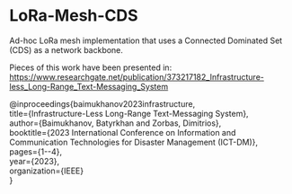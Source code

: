# LoRa-Mesh-CDS

Ad-hoc LoRa mesh implementation that uses a Connected Dominated Set (CDS) as a network backbone.

Pieces of this work have been presented in:<br>
https://www.researchgate.net/publication/373217182_Infrastructure-less_Long-Range_Text-Messaging_System

@inproceedings{baimukhanov2023infrastructure,<br>
  title={Infrastructure-Less Long-Range Text-Messaging System},<br>
  author={Baimukhanov, Batyrkhan and Zorbas, Dimitrios},<br>
  booktitle={2023 International Conference on Information and Communication Technologies for Disaster Management (ICT-DM)},<br>
  pages={1--4},<br>
  year={2023},<br>
  organization={IEEE}<br>
}
